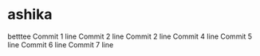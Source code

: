 # ashika
betttee
Commit 1 line
Commit 2 line
Commit 2 line
Commit 4 line
Commit 5 line
Commit 6 line
Commit 7 line
